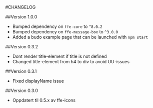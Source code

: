 #CHANGELOG

##Version 1.0.0
* Bumped dependency on `ffe-core` to `^8.0.2`
* Bumped dependency on `ffe-message-box` to `^3.0.0`
* Added a budo example page that can be launched with `npm start`

##Version 0.3.2
* Dont render title-element if title is not defined
* Changed title-element from h4 to div to avoid UU-issues

##Version 0.3.1
* Fixed displayName issue

##Version 0.3.0
* Oppdatert til 0.5.x av ffe-icons
